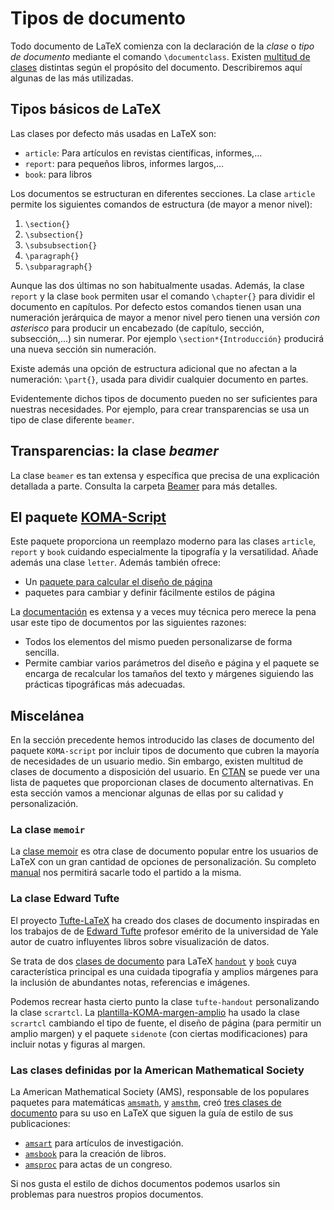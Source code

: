 # Tipos de documento

Todo documento de LaTeX comienza con la declaración de la *clase* o *tipo de documento* mediante el comando `\documentclass`. Existen [multitud de clases](https://ctan.org/topic/class) distintas según el propósito del documento. Describiremos aquí algunas de las más utilizadas.

## Tipos básicos de LaTeX
Las clases por defecto más usadas en LaTeX son:

- `article`: Para artículos en revistas científicas, informes,...
- `report`: para pequeños libros, informes largos,...
- `book`: para libros

Los documentos se estructuran en diferentes secciones. La clase `article` permite los siguientes comandos de estructura (de mayor a menor nivel):

1. `\section{}`
1. `\subsection{}`
1. `\subsubsection{}`
1. `\paragraph{}`
1. `\subparagraph{}`

Aunque las dos últimas no son habitualmente usadas. Además, la clase `report` y la clase `book` permiten usar el comando `\chapter{}` para dividir el documento en capítulos. Por defecto estos comandos tienen usan una numeración jerárquica de mayor a menor nivel pero tienen una versión *con asterisco* para producir un encabezado (de capítulo, sección, subsección,...) sin numerar. Por ejemplo `\section*{Introducción}` producirá una nueva sección sin numeración.

Existe además una opción de estructura adicional que no afectan a la numeración: `\part{}`, usada para dividir cualquier documento en partes.

Evidentemente dichos tipos de documento pueden no ser suficientes para nuestras necesidades. Por ejemplo, para crear transparencias se usa un tipo de clase diferente `beamer`. 

## Transparencias: la clase *beamer*
La clase `beamer` es tan extensa y específica que precisa de una explicación detallada a parte. Consulta la carpeta [Beamer](Beamer) para más detalles.

## El paquete [KOMA-Script](https://www.ctan.org/pkg/koma-script)
Este paquete proporciona un reemplazo moderno para las clases `article`, `report` y `book` cuidando especialmente la tipografía y la versatilidad. Añade además una clase `letter`. Además también ofrece:
- Un [paquete para calcular el diseño de página](https://www.ctan.org/pkg/typearea) 
- paquetes para cambiar y definir fácilmente estilos de página

La [documentación](https://osl.ugr.es/CTAN/macros/latex/contrib/koma-script/doc/scrguien.pdf) es extensa y a veces muy técnica pero merece la pena usar este tipo de documentos por las siguientes razones:
- Todos los elementos del mismo pueden personalizarse de forma sencilla.
- Permite cambiar varios parámetros del diseño e página y el paquete se encarga de recalcular los tamaños del texto y márgenes siguiendo las prácticas tipográficas más adecuadas.


## Miscelánea
En la sección precedente hemos introducido las clases de documento del paquete `KOMA-script` por incluir tipos de documento que cubren la mayoría de necesidades de un usuario medio. Sin embargo, existen multitud de clases de documento a disposición del usuario. En [CTAN](https://ctan.org/topic/class) se puede ver una lista de paquetes que proporcionan clases de documento alternativas. En esta sección vamos a mencionar algunas de ellas por su calidad y personalización.

### La clase `memoir`
La [clase memoir](https://www.ctan.org/pkg/memoir?lang=en) es otra clase de documento popular entre los usuarios de LaTeX con un gran cantidad de opciones de personalización. Su completo [manual](http://mirrors.nxthost.com/ctan/macros/latex/contrib/memoir/memman.pdf) nos permitirá sacarle todo el partido a la misma.

### La clase Edward Tufte
El proyecto [Tufte-LaTeX](https://tufte-latex.github.io/tufte-latex/) ha creado dos clases de documento inspiradas en los trabajos de de [Edward Tufte](https://www.edwardtufte.com/tufte/) profesor emérito de la universidad de Yale autor de cuatro influyentes libros sobre visualización de datos. 

Se trata de dos [clases de documento](https://ctan.org/pkg/tufte-latex) para LaTeX [`handout`](http://mirrors.nxthost.com/ctan/macros/latex/contrib/tufte-latex/sample-handout.pdf) y [`book`](http://mirrors.nxthost.com/ctan/macros/latex/contrib/tufte-latex/sample-book.pdf) cuya característica principal es una cuidada tipografía y amplios márgenes para la inclusión de abundantes notas, referencias e imágenes.

Podemos recrear hasta cierto punto la clase `tufte-handout` personalizando la clase `scrartcl`. La [plantilla-KOMA-margen-amplio](plantilla-KOMA-margen-amplio.tex) ha usado la clase `scrartcl` cambiando el tipo de fuente, el diseño de página (para permitir un amplio margen) y el paquete `sidenote` (con ciertas modificaciones) para incluir notas y figuras al margen.

### Las clases definidas por la American Mathematical Society
La American Mathematical Society (AMS), responsable de los populares paquetes para matemáticas [`amsmath`](https://www.ctan.org/pkg/amsmath), y [`amsthm`](https://www.ctan.org/pkg/amsthm), creó [tres clases de documento](https://www.ctan.org/pkg/amscls) para su uso en LaTeX que siguen la guía de estilo de sus publicaciones:
- [`amsart`](https://www.ctan.org/pkg/amsart) para artículos de investigación.
- [`amsbook`](https://www.ctan.org/pkg/amsbook) para la creación de libros. 
- [`amsproc`](https://www.ctan.org/pkg/amsproc) para actas de un congreso.

Si nos gusta el estilo de dichos documentos podemos usarlos sin problemas para nuestros propios documentos.

